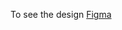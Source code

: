 To see the design [Figma](https://www.figma.com/design/ntlQMkuvQukbqoUELanQk2/Portfolio?node-id=1-2&t=K35m3KAain7qEdQz-1)
